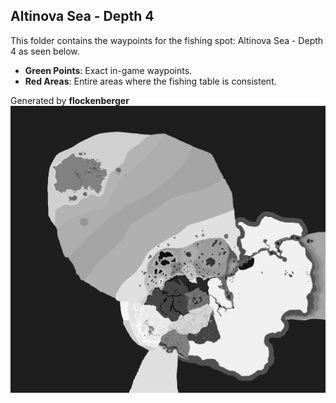 ## Altinova Sea - Depth 4
This folder contains the waypoints for the fishing spot: Altinova Sea - Depth 4 as seen below.

- **Green Points**: Exact in-game waypoints.
- **Red Areas**: Entire areas where the fishing table is consistent.

Generated by **flockenberger**
![Altinova Sea - Depth 4](./Preview.png?raw=true "Altinova Sea - Depth 4")